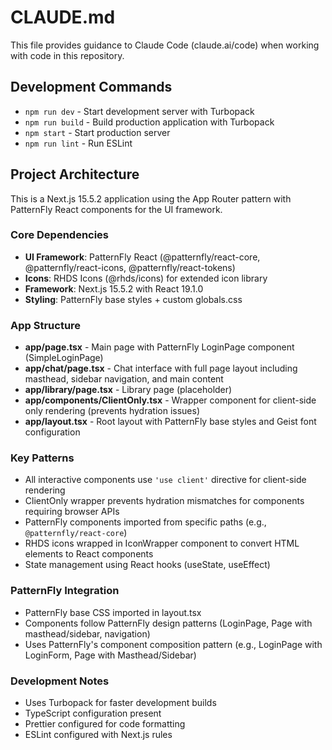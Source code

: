 # CLAUDE.md

This file provides guidance to Claude Code (claude.ai/code) when working with code in this repository.

## Development Commands

- `npm run dev` - Start development server with Turbopack
- `npm run build` - Build production application with Turbopack
- `npm start` - Start production server
- `npm run lint` - Run ESLint

## Project Architecture

This is a Next.js 15.5.2 application using the App Router pattern with PatternFly React components for the UI framework.

### Core Dependencies
- **UI Framework**: PatternFly React (@patternfly/react-core, @patternfly/react-icons, @patternfly/react-tokens)
- **Icons**: RHDS Icons (@rhds/icons) for extended icon library
- **Framework**: Next.js 15.5.2 with React 19.1.0
- **Styling**: PatternFly base styles + custom globals.css

### App Structure
- **app/page.tsx** - Main page with PatternFly LoginPage component (SimpleLoginPage)
- **app/chat/page.tsx** - Chat interface with full page layout including masthead, sidebar navigation, and main content
- **app/library/page.tsx** - Library page (placeholder)
- **app/components/ClientOnly.tsx** - Wrapper component for client-side only rendering (prevents hydration issues)
- **app/layout.tsx** - Root layout with PatternFly base styles and Geist font configuration

### Key Patterns
- All interactive components use `'use client'` directive for client-side rendering
- ClientOnly wrapper prevents hydration mismatches for components requiring browser APIs
- PatternFly components imported from specific paths (e.g., `@patternfly/react-core`)
- RHDS icons wrapped in IconWrapper component to convert HTML elements to React components
- State management using React hooks (useState, useEffect)

### PatternFly Integration
- PatternFly base CSS imported in layout.tsx
- Components follow PatternFly design patterns (LoginPage, Page with masthead/sidebar, navigation)
- Uses PatternFly's component composition pattern (e.g., LoginPage with LoginForm, Page with Masthead/Sidebar)

### Development Notes
- Uses Turbopack for faster development builds
- TypeScript configuration present
- Prettier configured for code formatting
- ESLint configured with Next.js rules